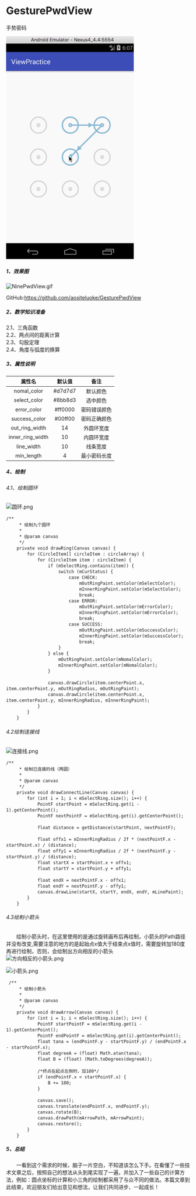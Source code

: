 # GesturePwdView
手势密码

![img](https://github.com/aositeluoke/GesturePwdView/blob/master/image/NinePwdView.gif)

##### 1、效果图
![NinePwdView.gif](https://upload-images.jianshu.io/upload_images/3034670-72b00c4ed2fd2aab.gif?imageMogr2/auto-orient/strip)

GitHub:https://github.com/aositeluoke/GesturePwdView
##### 2、数学知识准备
2.1、三角函数<br/>2.2、两点间的距离计算<br/>2.3、勾股定理<br/>2.4、角度与弧度的换算

##### 3、属性说明
|属性名|默认值|备注|
|:-------:|:-------------:|:-----:|
|nomal_color|#d7d7d7|默认颜色|
|select_color|#8bb8d3|选中颜色|
|error_color|#ff0000|密码错误颜色|
|success_color|#00ff00|密码正确颜色|
|out_ring_width|14|外圆环宽度|
|inner_ring_width|10|内圆环宽度|
|line_width|10|线条宽度|
|min_length|4|最小密码长度|
##### 4、绘制
###### 4.1、绘制圆环
![圆环.png](https://upload-images.jianshu.io/upload_images/3034670-510c9fcd9964b654.png?imageMogr2/auto-orient/strip%7CimageView2/2/w/240)

```
/**
     * 绘制九个圆环
     *
     * @param canvas
     */
    private void drawRing(Canvas canvas) {
        for (CircleItem[] circleItem : circleArray) {
            for (CircleItem item : circleItem) {
                if (mSelectRing.contains(item)) {
                    switch (mCurStatus) {
                        case CHECK:
                            mOutRingPaint.setColor(mSelectColor);
                            mInnerRingPaint.setColor(mSelectColor);
                            break;
                        case ERROR:
                            mOutRingPaint.setColor(mErrorColor);
                            mInnerRingPaint.setColor(mErrorColor);
                            break;
                        case SUCCESS:
                            mOutRingPaint.setColor(mSuccessColor);
                            mInnerRingPaint.setColor(mSuccessColor);
                            break;
                    }
                } else {
                    mOutRingPaint.setColor(mNomalColor);
                    mInnerRingPaint.setColor(mNomalColor);
                }

                canvas.drawCircle(item.centerPoint.x, item.centerPoint.y, mOutRingRadius, mOutRingPaint);
                canvas.drawCircle(item.centerPoint.x, item.centerPoint.y, mInnerRingRadius, mInnerRingPaint);
            }
        }
    }
```
###### 4.2绘制连接线
![连接线.png](https://upload-images.jianshu.io/upload_images/3034670-8f486d8cb235e71f.png?imageMogr2/auto-orient/strip%7CimageView2/2/w/240)
```
/**
     * 绘制已连接的线（两圆）
     *
     * @param canvas
     */
    private void drawConnectLine(Canvas canvas) {
        for (int i = 1; i < mSelectRing.size(); i++) {
            PointF startPoint = mSelectRing.get(i - 1).getCenterPoint();
            PointF nextPointF = mSelectRing.get(i).getCenterPoint();

            float distance = getDistance(startPoint, nextPointF);

            float offx1 = mInnerRingRadius / 2f * (nextPointF.x - startPoint.x) / (distance);
            float offy1 = mInnerRingRadius / 2f * (nextPointF.y - startPoint.y) / (distance);
            float startX = startPoint.x + offx1;
            float startY = startPoint.y + offy1;

            float endX = nextPointF.x - offx1;
            float endY = nextPointF.y - offy1;
            canvas.drawLine(startX, startY, endX, endY, mLinePaint);
        }
    }
```
###### 4.3绘制小箭头
&emsp;&emsp;绘制小箭头时，在这里使用的是通过旋转画布后再绘制，小箭头的Path路径并没有改变,需要注意的地方的是起始点x值大于结束点x值时，需要旋转加180度再进行绘制，否则，会绘制出方向相反的小箭头<br/>
![方向相反的小箭头.png](https://upload-images.jianshu.io/upload_images/3034670-dda84832483d0226.png?imageMogr2/auto-orient/strip%7CimageView2/2/w/240)


![小箭头.png](https://upload-images.jianshu.io/upload_images/3034670-ad57fa06371d1bbb.png?imageMogr2/auto-orient/strip%7CimageView2/2/w/240)

```
 /**
     * 绘制小箭头
     *
     * @param canvas
     */
    private void drawArrow(Canvas canvas) {
        for (int i = 1; i < mSelectRing.size(); i++) {
            PointF startPointF = mSelectRing.get(i - 1).getCenterPoint();
            PointF endPointF = mSelectRing.get(i).getCenterPoint();
            float tana = (endPointF.y - startPointF.y) / (endPointF.x - startPointF.x);
            float degreeA = (float) Math.atan(tana);
            float B = (float) (Math.toDegrees(degreeA));

            /*终点在起点左侧时，加180*/
            if (endPointF.x < startPointF.x) {
                B += 180;
            }

            canvas.save();
            canvas.translate(endPointF.x, endPointF.y);
            canvas.rotate(B);
            canvas.drawPath(mArrowPath, mArrowPaint);
            canvas.restore();
        }
    }
```
##### 5、总结
&emsp;&emsp;一看到这个需求的时候，脑子一片空白，不知道该怎么下手。在看懂了一些技术文章之后，按照自己的想法从头到尾实现了一遍，并加入了一些自己的计算方法，例如：圆点坐标的计算和小三角的绘制都采用了与众不同的做法。本篇文章到此结束，欢迎朋友们给出意见和想法，让我们共同进步、一起成长！

